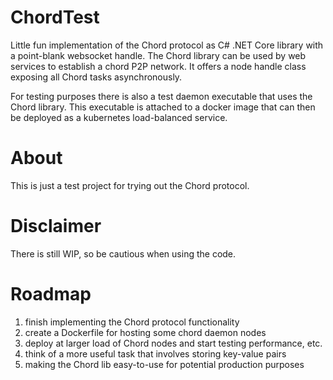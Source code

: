 # ChordTest
Little fun implementation of the Chord protocol as C# .NET Core library with a point-blank websocket handle. 
The Chord library can be used by web services to establish a chord P2P network.
It offers a node handle class exposing all Chord tasks asynchronously.

For testing purposes there is also a test daemon executable that uses the Chord library. This executable
is attached to a docker image that can then be deployed as a kubernetes load-balanced service.

# About
This is just a test project for trying out the Chord protocol. 

# Disclaimer
There is still WIP, so be cautious when using the code.

# Roadmap
1. finish implementing the Chord protocol functionality
2. create a Dockerfile for hosting some chord daemon nodes
3. deploy at larger load of Chord nodes and start testing performance, etc.
4. think of a more useful task that involves storing key-value pairs
5. making the Chord lib easy-to-use for potential production purposes
